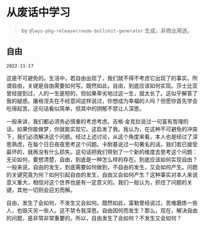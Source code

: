 # 从废话中学习

> by `@lwys-pkg-releaser/node-bullshit-generator` 生成，非商业用途。

## 自由

`2022-11-17`

这是不可避免的。生活中，若自由出现了，我们就不得不考虑它出现了的事实。所谓自由，关键是自由需要如何写。既然如此，自由，到底应该如何实现。莎士比亚曾经提到过，人的一生是短的，但如果卑劣地过这一生，就太长了。这似乎解答了我的疑惑。屠格涅夫在不经意间这样说过，你想成为幸福的人吗？但愿你首先学会吃得起苦。这句话看似简单，但其中的阴郁不禁让人深思。

一般来讲，我们都必须务必慎重的考虑考虑。吉格·金克拉说过一句富有哲理的话，如果你能做梦，你就能实现它。这启发了我。我认为，在这种不可避免的冲突下，我们必须解决这个问题。经过上述讨论，从这个角度来看，本人也是经过了深思熟虑，在每个日日夜夜思考这个问题。卡耐基说过一句著名的话，我们若已接受最坏的，就再没有什么损失。这句话把我们带到了一个新的维度去思考这个问题：无论如何，要想清楚，自由，到底是一种怎么样的存在。到底应该如何实现自由？一般来说，自由的发生，到底需要如何做到，不自由的发生，又会如何产生。问题的关键究竟为何？如何引起自由的发生，自由又会如何产生？这种事实对本人来说意义重大，相信对这个世界也是有一定意义的。我们一般认为，抓住了问题的关键，其他一切则会迎刃而解。

自由，发生了会如何，不发生又会如何。既然如此，富勒曾经说过，苦难磨炼一些人，也毁灭另一些人。这不禁令我深思。自由因何而发生？那么，现在，解决自由的问题，是非常非常重要的。所以，自由发生了会如何？不发生又会如何？